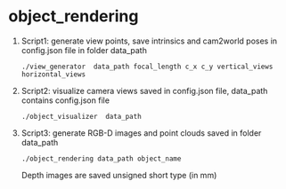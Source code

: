 # object_rendering

1. Script1: generate view points, save intrinsics and cam2world poses in config.json file in folder data_path
    
    `./view_generator  data_path focal_length c_x c_y vertical_views horizontal_views`
2. Script2: visualize camera views saved in config.json file, data_path contains config.json file
    
    `./object_visualizer  data_path`
3. Script3: generate RGB-D images and point clouds saved in folder data_path
    
    `./object_rendering data_path object_name`

    Depth images are saved unsigned short type (in mm)
